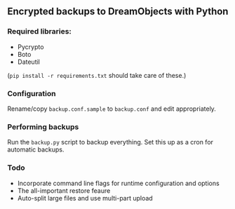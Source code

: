 Encrypted backups to DreamObjects with Python
---------------------------------------------

### Required libraries:

* Pycrypto
* Boto
* Dateutil

(`pip install -r requirements.txt` should take care of these.)

### Configuration

Rename/copy `backup.conf.sample` to `backup.conf` and edit appropriately.

### Performing backups

Run the `backup.py` script to backup everything. Set this up as a cron for automatic backups.

### Todo

* Incorporate command line flags for runtime configuration and options
* The all-important restore feaure
* Auto-split large files and use multi-part upload
